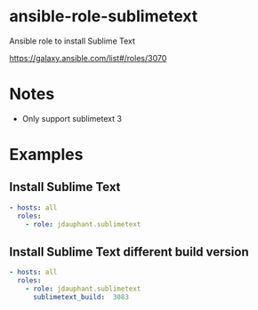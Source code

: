 ansible-role-sublimetext
========================

Ansible role to install Sublime Text

https://galaxy.ansible.com/list#/roles/3070

# Notes
- Only support sublimetext 3

# Examples

## Install Sublime Text

```yaml
- hosts: all
  roles:
    - role: jdauphant.sublimetext
```

## Install Sublime Text different build version

```yaml
- hosts: all
  roles:
    - role: jdauphant.sublimetext
      sublimetext_build:  3083
```  
